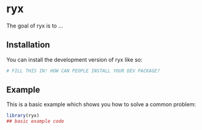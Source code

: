 
# ryx

<!-- badges: start -->
<!-- badges: end -->

The goal of ryx is to ...

## Installation

You can install the development version of ryx like so:

``` r
# FILL THIS IN! HOW CAN PEOPLE INSTALL YOUR DEV PACKAGE?
```

## Example

This is a basic example which shows you how to solve a common problem:

``` r
library(ryx)
## basic example code
```

